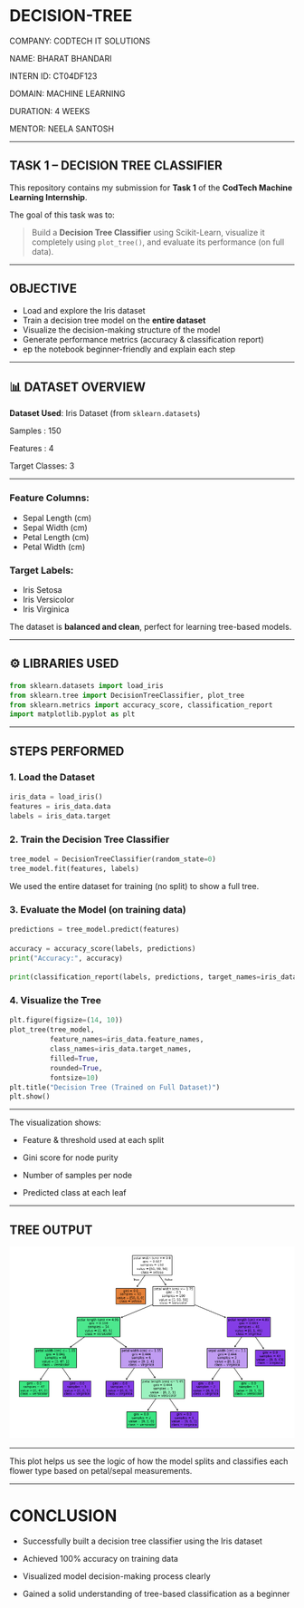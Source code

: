 # DECISION-TREE
COMPANY: CODTECH IT SOLUTIONS

NAME: BHARAT BHANDARI

INTERN ID: CT04DF123

DOMAIN: MACHINE LEARNING

DURATION: 4 WEEKS

MENTOR: NEELA SANTOSH


---


##  TASK 1 – DECISION TREE CLASSIFIER

This repository contains my submission for **Task 1** of the **CodTech Machine Learning Internship**.

The goal of this task was to:
> Build a **Decision Tree Classifier** using Scikit-Learn, visualize it completely using `plot_tree()`, and evaluate its performance (on full data).

---

##  OBJECTIVE

-  Load and explore the Iris dataset  
-  Train a decision tree model on the **entire dataset**
-  Visualize the decision-making structure of the model
-   Generate performance metrics (accuracy & classification report)
-   ep the notebook beginner-friendly and explain each step  

---

## 📊 DATASET OVERVIEW

**Dataset Used**: Iris Dataset (from `sklearn.datasets`)

Samples : 150

Features : 4

Target Classes: 3


***
###  Feature Columns:
- Sepal Length (cm)  
- Sepal Width (cm)  
- Petal Length (cm)  
- Petal Width (cm)

###  Target Labels:
- Iris Setosa  
- Iris Versicolor  
- Iris Virginica  

The dataset is **balanced and clean**, perfect for learning tree-based models.

---

## ⚙ LIBRARIES USED

```python
from sklearn.datasets import load_iris
from sklearn.tree import DecisionTreeClassifier, plot_tree
from sklearn.metrics import accuracy_score, classification_report
import matplotlib.pyplot as plt
```
***

##  STEPS PERFORMED
### 1. Load the Dataset
```python
iris_data = load_iris()
features = iris_data.data
labels = iris_data.target
```
### 2. Train the Decision Tree Classifier
```python
tree_model = DecisionTreeClassifier(random_state=0)
tree_model.fit(features, labels)

```
We used the entire dataset for training (no split) to show a full tree.

### 3. Evaluate the Model (on training data)
```python
predictions = tree_model.predict(features)

accuracy = accuracy_score(labels, predictions)
print("Accuracy:", accuracy)

print(classification_report(labels, predictions, target_names=iris_data.target_names))
```
### 4. Visualize the Tree
```python
plt.figure(figsize=(14, 10))
plot_tree(tree_model,
          feature_names=iris_data.feature_names,
          class_names=iris_data.target_names,
          filled=True,
          rounded=True,
          fontsize=10)
plt.title("Decision Tree (Trained on Full Dataset)")
plt.show()

```
***
The visualization shows:

- Feature & threshold used at each split

- Gini score for node purity

- Number of samples per node

- Predicted class at each leaf
*** 
## TREE OUTPUT
![Trained Decision Tree Plot showing splits based on petal width and length](decision-tree.png)
***
This plot helps us see the logic of how the model splits and classifies each flower type based on petal/sepal measurements.
***

# CONCLUSION
- Successfully built a decision tree classifier using the Iris dataset

- Achieved 100% accuracy on training data

- Visualized model decision-making process clearly

- Gained a solid understanding of tree-based classification as a beginner








